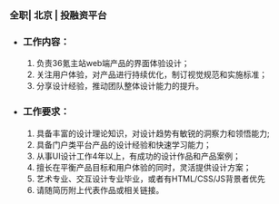 ### 全职| 北京 | 投融资平台

* ### 工作内容：

  1. 负责36氪主站web端产品的界面体验设计；
  1. 关注用户体验，对产品进行持续优化，制订视觉规范和实施标准；
  1. 分享设计经验，推动团队整体设计能力的提升。

* ### 工作要求：

  1. 具备丰富的设计理论知识，对设计趋势有敏锐的洞察力和领悟能力;
  1. 具备门户类平台产品的设计经验和快速学习能力；
  1. 从事UI设计工作4年以上，有成功的设计作品和产品案例；
  1. 擅长在平衡产品目标和用户体验的同时，灵活提供设计方案；
  1. 艺术专业、交互设计专业毕业，或者有HTML/CSS/JS背景者优先
  1. 请随简历附上代表作品或相关链接。
